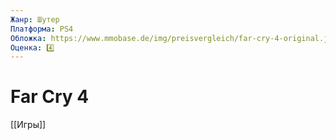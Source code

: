 ```yaml
---
Жанр: Шутер
Платформа: PS4
Обложка: https://www.mmobase.de/img/preisvergleich/far-cry-4-original.jpg
Оценка: 4️⃣
---
```


# Far Cry 4

[[Игры]]